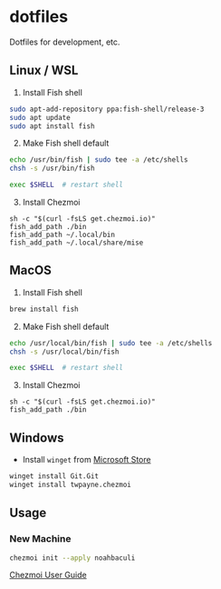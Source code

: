 # dotfiles

Dotfiles for development, etc.

## Linux / WSL

1. Install Fish shell
  
```bash
sudo apt-add-repository ppa:fish-shell/release-3
sudo apt update
sudo apt install fish
```

2. Make Fish shell default

```bash
echo /usr/bin/fish | sudo tee -a /etc/shells
chsh -s /usr/bin/fish

exec $SHELL  # restart shell
```

3. Install Chezmoi

```fish
sh -c "$(curl -fsLS get.chezmoi.io)"
fish_add_path ./bin
fish_add_path ~/.local/bin
fish_add_path ~/.local/share/mise
```

## MacOS

1. Install Fish shell
  
```bash
brew install fish
```

2. Make Fish shell default

```bash
echo /usr/local/bin/fish | sudo tee -a /etc/shells
chsh -s /usr/local/bin/fish

exec $SHELL  # restart shell
```

3. Install Chezmoi

```fish
sh -c "$(curl -fsLS get.chezmoi.io)"
fish_add_path ./bin
```

## Windows

- Install `winget` from [Microsoft Store](https://learn.microsoft.com/en-us/windows/package-manager/winget/)

```bash
winget install Git.Git
winget install twpayne.chezmoi
```

## Usage

### New Machine

```bash
chezmoi init --apply noahbaculi
```

[Chezmoi User Guide](https://www.chezmoi.io/user-guide/command-overview/)

